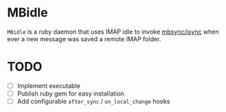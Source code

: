 # MBidle

`MBidle` is a ruby daemon that uses IMAP idle to invoke
[mbsync/isync](http://isync.sourceforge.net/) when ever a new message
was saved a remote IMAP folder.

# TODO

- [ ] Implement executable
- [ ] Publish ruby gem for easy installation
- [ ] Add configurable `after_sync` / `on_local_change` hooks
